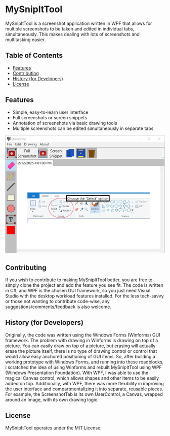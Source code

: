 # MySnipItTool
MySnipItTool is a screenshot application written in WPF that allows for multiple screenshots to be taken and edited in individual tabs, simultaneously.
This makes dealing with lots of screenshots and multitasking easier.

## Table of Contents

- [Features](#features)
- [Contributing](#contributing)
- [History (for Developers)](#history)
- [License](#license)

## Features

- Simple, easy-to-learn user interface
- Full screenshots or screen snippets
- Annotation of screenshots via basic drawing tools
- Multiple screenshots can be edited simultaneously in separate tabs

<img src="Screenshot.JPG" alt="drawing" width="922"/>

## Contributing
If you wish to contribute to making MySnipItTool better, you are free to simply clone the project and add the feature you see fit. The code is written in C#, and WPF is the chosen GUI framework, so you just need Visual Studio with the desktop workload features installed. For the less tech-savvy or those not wanting to contribute code-wise, any suggestions/comments/feedback is also welcome.


## History (for Developers)
Originally, the code was written using the Windows Forms (Winforms) GUI framework. The problem with drawing in Winforms is drawing on top of a picture. You can easily draw on top of a picture, but erasing will actually erase the picture itself, there is no type of drawing control or control that would allow easy anchored positioning of GUI items. So, after building a working prototype with Windows Forms, and running into these roadblocks, I scratched the idea of using Winforms and
rebuilt MySnipItTool using WPF (Windows Presentation Foundation). With WPF, I was able to use the magical Canvas control, which allows shapes and other items to be easily added on top. Additionally, with WPF, there was more flexibility in improving the user interface and compartmentalizing it into separate, reusable pieces. For example, the ScreenshotTab is its own UserControl, a Canvas, wrapped around an Image, with its own drawing logic.

## License
MySnipItTool operates under the MIT License.



